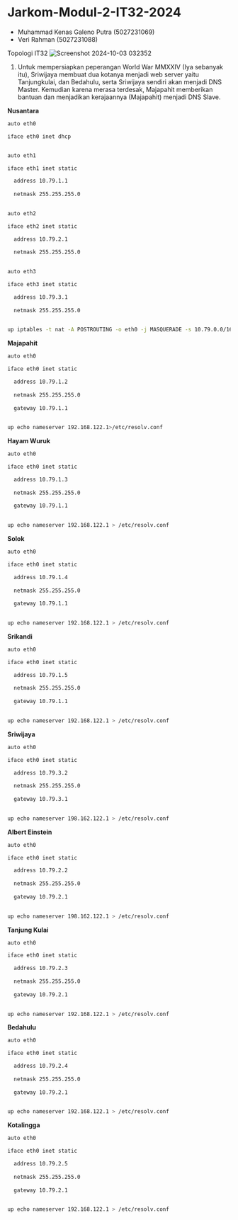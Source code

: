 # Jarkom-Modul-2-IT32-2024

- Muhammad Kenas Galeno Putra (5027231069)
- Veri Rahman (5027231088)

Topologi IT32
![Screenshot 2024-10-03 032352](https://github.com/user-attachments/assets/a0226adb-891c-4ae4-adba-23c41c2e3d45)

1. Untuk mempersiapkan peperangan World War MMXXIV (Iya sebanyak itu), Sriwijaya membuat dua kotanya menjadi web server yaitu Tanjungkulai, dan Bedahulu, serta Sriwijaya sendiri akan menjadi DNS Master. Kemudian karena merasa terdesak, Majapahit memberikan bantuan dan menjadikan kerajaannya (Majapahit) menjadi DNS Slave.

**Nusantara**
```bash
auto eth0

iface eth0 inet dhcp


auto eth1 

iface eth1 inet static

  address 10.79.1.1
  
  netmask 255.255.255.0
  

auto eth2

iface eth2 inet static

  address 10.79.2.1
  
  netmask 255.255.255.0
  

auto eth3

iface eth3 inet static

  address 10.79.3.1
  
  netmask 255.255.255.0
  

up iptables -t nat -A POSTROUTING -o eth0 -j MASQUERADE -s 10.79.0.0/16
```

**Majapahit**
```bash
auto eth0

iface eth0 inet static

  address 10.79.1.2
  
  netmask 255.255.255.0
  
  gateway 10.79.1.1
  

up echo nameserver 192.168.122.1>/etc/resolv.conf
```

**Hayam Wuruk**

```bash
auto eth0 

iface eth0 inet static

  address 10.79.1.3
  
  netmask 255.255.255.0
  
  gateway 10.79.1.1
  

up echo nameserver 192.168.122.1 > /etc/resolv.conf
```

**Solok**

```bash
auto eth0

iface eth0 inet static

  address 10.79.1.4
  
  netmask 255.255.255.0
  
  gateway 10.79.1.1
  

up echo nameserver 192.168.122.1 > /etc/resolv.conf
```

**Srikandi**

```bash
auto eth0

iface eth0 inet static

  address 10.79.1.5
  
  netmask 255.255.255.0
  
  gateway 10.79.1.1
  

up echo nameserver 192.168.122.1 > /etc/resolv.conf
```

**Sriwijaya**

```bash
auto eth0

iface eth0 inet static

  address 10.79.3.2
  
  netmask 255.255.255.0
  
  gateway 10.79.3.1
  

up echo nameserver 198.162.122.1 > /etc/resolv.conf
```

**Albert Einstein**

```bash
auto eth0

iface eth0 inet static

  address 10.79.2.2
  
  netmask 255.255.255.0
  
  gateway 10.79.2.1
  

up echo nameserver 198.162.122.1 > /etc/resolv.conf
```

**Tanjung Kulai**

```bash
auto eth0

iface eth0 inet static

  address 10.79.2.3
  
  netmask 255.255.255.0
  
  gateway 10.79.2.1
  

up echo nameserver 192.168.122.1 > /etc/resolv.conf
```

**Bedahulu**

```bash
auto eth0

iface eth0 inet static

  address 10.79.2.4
  
  netmask 255.255.255.0
  
  gateway 10.79.2.1
  

up echo nameserver 192.168.122.1 > /etc/resolv.conf
```

**Kotalingga**

```bash
auto eth0

iface eth0 inet static

  address 10.79.2.5
  
  netmask 255.255.255.0
  
  gateway 10.79.2.1
  

up echo nameserver 192.168.122.1 > /etc/resolv.conf
```

